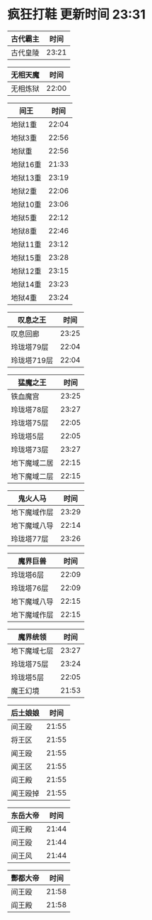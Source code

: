 # 疯狂打鞋 更新时间 23:31

| 古代霸主   | 时间    |
|--------|-------|
| 古代皇陵 | 23:21 |

| 无相天魔   | 时间    |
|--------|-------|
| 无相炼狱 | 22:00 |

| 间王   | 时间    |
|--------|-------|
| 地狱1重 | 22:04 |
| 地狱3重 | 22:56 |
| 地狱重 | 22:56 |
| 地狱16重 | 21:33 |
| 地狱13重 | 23:19 |
| 地狱2重 | 22:06 |
| 地狱10重 | 23:06 |
| 地狱5重 | 22:12 |
| 地狱8重 | 22:46 |
| 地狱11重 | 23:12 |
| 地狱15重 | 23:28 |
| 地狱12重 | 23:15 |
| 地狱14重 | 23:23 |
| 地狱4重 | 23:24 |

| 叹息之王   | 时间    |
|--------|-------|
| 叹息回廊 | 23:25 |
| 玲珑塔79层 | 22:04 |
| 玲珑塔719层 | 22:04 |

| 猛魔之王   | 时间    |
|--------|-------|
| 铁血魔宫 | 23:25 |
| 玲珑塔78层 | 23:27 |
| 玲珑塔75层 | 22:05 |
| 玲珑塔5层 | 22:05 |
| 玲珑塔73层 | 23:27 |
| 地下魔域二居 | 22:15 |
| 地下魔域二层 | 22:15 |

| 鬼火人马   | 时间    |
|--------|-------|
| 地下魔域作层 | 23:29 |
| 地下魔域八导 | 22:14 |
| 玲珑塔77层 | 23:26 |

| 魔界巨兽   | 时间    |
|--------|-------|
| 玲珑塔6层 | 22:09 |
| 玲珑塔76层 | 22:09 |
| 地下魔域八导 | 22:15 |
| 地下魔域作层 | 22:15 |

| 魔界统领   | 时间    |
|--------|-------|
| 地下魔域七层 | 23:27 |
| 玲珑塔75层 | 23:24 |
| 玲珑塔5层 | 22:05 |
| 魔王幻境 | 21:53 |

| 后土娘娘   | 时间    |
|--------|-------|
| 间王殴 | 21:55 |
| 将王区 | 21:55 |
| 闻王殴 | 21:55 |
| 闻王区 | 21:55 |
| 阎王殿 | 21:55 |
| 闻王殴掉 | 21:55 |

| 东岳大帝   | 时间    |
|--------|-------|
| 阎王殿 | 21:44 |
| 间王殴 | 21:44 |
| 间王风 | 21:44 |

| 酆都大帝   | 时间    |
|--------|-------|
| 间王殴 | 21:58 |
| 阎王殿 | 21:58 |